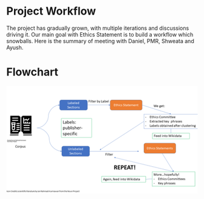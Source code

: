 # Project Workflow
The project has gradually grown, with multiple iterations and discussions driving it. Our main goal with Ethics Statement is to build a workflow which snowballs. Here is the summary of meeting with Daniel, PMR, Shweata and Ayush. 

# Flowchart
![workflow](ethics_statement_workflow.png)
